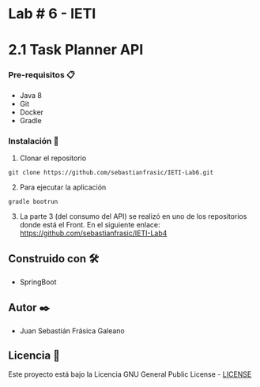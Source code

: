 # Lab # 6 - IETI
# 2.1 Task Planner API


### Pre-requisitos 📋

* Java 8
* Git
* Docker
* Gradle



### Instalación 🔧

1. Clonar el repositorio

```
git clone https://github.com/sebastianfrasic/IETI-Lab6.git
```


2. Para ejecutar la aplicación

```
gradle bootrun
```

3. La parte 3 (del consumo del API) se realizó en uno de los repositorios donde está el Front. En el siguiente enlace: https://github.com/sebastianfrasic/IETI-Lab4


## Construido con 🛠️

* SpringBoot


## Autor ✒️

* Juan Sebastián Frásica Galeano

## Licencia 📄

Este proyecto está bajo la Licencia GNU General Public License - [LICENSE](LICENSE) 
